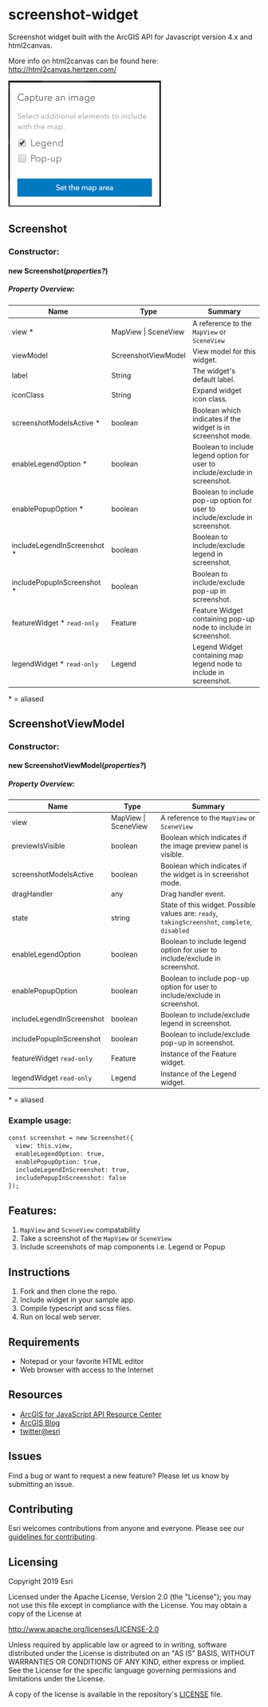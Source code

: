 # screenshot-widget

Screenshot widget built with the ArcGIS API for Javascript version 4.x and html2canvas.

More info on html2canvas can be found here: http://html2canvas.hertzen.com/

![Interactive Legend Preview](images/screenshot-widget.png)

## Screenshot

### Constructor:

#### new **Screenshot(_properties?_)**

##### Property Overview:

| Name                            | Type                 | Summary                                                                     |
| ------------------------------- | -------------------- | --------------------------------------------------------------------------- |
| view \*                       | MapView \| SceneView | A reference to the `MapView` or `SceneView`                                 |
| viewModel                       | ScreenshotViewModel | View model for this widget.                                 |
| label                           | String               | The widget's default label.                                                 |
| iconClass                       | String               | Expand widget icon class.                                                   |
| screenshotModeIsActive \*     | boolean              | Boolean which indicates if the widget is in screenshot mode.                              |
|  enableLegendOption \* | boolean              | Boolean to include legend option for user to include/exclude in screenshot. |
|  enablePopupOption \*  | boolean              | Boolean to include pop-up option for user to include/exclude in screenshot. |
| includeLegendInScreenshot \*    | boolean              | Boolean to include/exclude legend in screenshot.                            |
| includePopupInScreenshot \*     | boolean              | Boolean to include/exclude pop-up in screenshot.                            |
| featureWidget \* `read-only`     | Feature              | Feature Widget containing pop-up node to include in screenshot.                            |
| legendWidget \* `read-only`      | Legend              | Legend Widget containing map legend node to include in screenshot.                            |

\* = aliased

## ScreenshotViewModel

### Constructor:

#### new **ScreenshotViewModel(_properties?_)**

##### Property Overview:

| Name                       | Type                 | Summary                                                                                   |
| -------------------------- | -------------------- | ----------------------------------------------------------------------------------------- |
| view                       | MapView \| SceneView | A reference to the `MapView` or `SceneView`                                               |
| previewIsVisible           | boolean              | Boolean which indicates if the image preview panel is visible.                            |
| screenshotModeIsActive     | boolean              | Boolean which indicates if the widget is in screenshot mode.                              |
| dragHandler                | any                  | Drag handler event.                                                                       |
| state                       | string | State of this widget. Possible values are: `ready`, `takingScreenshot`, `complete`, `disabled`                                               |
| enableLegendOption | boolean              | Boolean to include legend option for user to include/exclude in screenshot.               |
| enablePopupOption  | boolean              | Boolean to include pop-up option for user to include/exclude in screenshot.               |
|  includeLegendInScreenshot    | boolean              | Boolean to include/exclude legend in screenshot.                                          |
|  includePopupInScreenshot     | boolean              | Boolean to include/exclude pop-up in screenshot.                                          |
| featureWidget `read-only`              | Feature              | Instance of the Feature widget.                                                           |
| legendWidget `read-only`               | Legend               | Instance of the Legend widget.                                                            |

\* = aliased

### **Example usage:**

```
const screenshot = new Screenshot({
  view: this.view,
  enableLegendOption: true,
  enablePopupOption: true,
  includeLegendInScreenshot: true,
  includePopupInScreenshot: false
});
```

## Features:

1.  `MapView` and `SceneView` compatability
2.  Take a screenshot of the `MapView` or `SceneView`
3.  Include screenshots of map components i.e. Legend or Popup

## Instructions

1. Fork and then clone the repo. 
2. Include widget in your sample app.
3. Compile typescript and scss files.
4. Run on local web server.

## Requirements

* Notepad or your favorite HTML editor
* Web browser with access to the Internet

## Resources

- [ArcGIS for JavaScript API Resource Center](http://help.arcgis.com/en/webapi/javascript/arcgis/index.html)
- [ArcGIS Blog](http://blogs.esri.com/esri/arcgis/)
- [twitter@esri](http://twitter.com/esri)

## Issues

Find a bug or want to request a new feature? Please let us know by submitting an issue.

## Contributing

Esri welcomes contributions from anyone and everyone. Please see our [guidelines for contributing](https://github.com/esri/contributing).

## Licensing

Copyright 2019 Esri

Licensed under the Apache License, Version 2.0 (the "License");
you may not use this file except in compliance with the License.
You may obtain a copy of the License at

http://www.apache.org/licenses/LICENSE-2.0

Unless required by applicable law or agreed to in writing, software
distributed under the License is distributed on an "AS IS" BASIS,
WITHOUT WARRANTIES OR CONDITIONS OF ANY KIND, either express or implied.
See the License for the specific language governing permissions and
limitations under the License.

A copy of the license is available in the repository's [LICENSE](License.txt) file.
